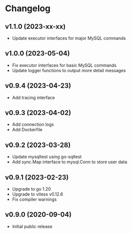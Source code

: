 # Changelog

## v1.1.0 (2023-xx-xx)
- Update executor interfaces for major MySQL commands

## v1.0.0 (2023-05-04)
- Fix executor interfaces for basic MySQL commands
- Update logger functions to output more detail messages

## v0.9.4 (2023-04-23)
- Add tracing interface

## v0.9.3 (2023-04-02)
- Add connection logs
- Add Dockerfile

## v0.9.2 (2023-03-28)
- Update mysqltest using go-sqltest
- Add sync.Map interface to mysql.Conn to store user data

## v0.9.1 (2023-02-23)
- Upgrade to go 1.20
- Upgrade to vitess v0.12.6
- Fix compiler warnings

## v0.9.0 (2020-09-04)
- Initial public release  
